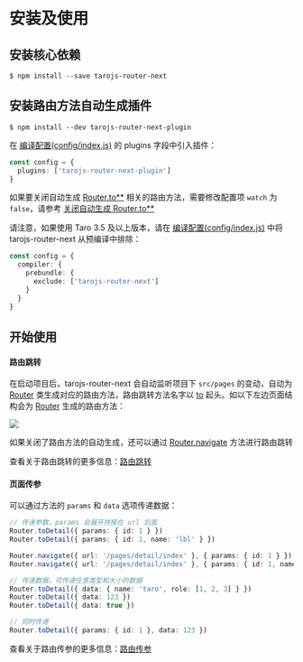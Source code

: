 # 安装及使用

## 安装核心依赖

```shell
$ npm install --save tarojs-router-next
```

## 安装路由方法自动生成插件

```shell
$ npm install --dev tarojs-router-next-plugin
```

在 [编译配置(config/index.js)](https://taro-docs.jd.com/docs/config-detail#plugins) 的 plugins 字段中引入插件：

```typescript
const config = {
  plugins: ['tarojs-router-next-plugin']
}
```

如果要关闭自动生成 [Router.to\*\*](/api/router#to-options-) 相关的路由方法，需要修改配置项 `watch` 为 `false`，请参考 [关闭自动生成 Router.to\*\*](/guide/quike/config#关闭自动生成-routerto)

请注意，如果使用 Taro 3.5 及以上版本，请在 [编译配置(config/index.js)](https://taro-docs.jd.com/docs/config-detail#compilerprebundleexclude) 中将 tarojs-router-next 从预编译中排除：

```typescript
const config = {
  compiler: {
    prebundle: {
      exclude: ['tarojs-router-next']
    }
  }
}
```

## 开始使用

#### 路由跳转

在启动项目后，tarojs-router-next 会自动监听项目下 `src/pages` 的变动，自动为 [Router](/api/router) 类生成对应的路由方法，路由跳转方法名字以 [to](/api/router#to-options-) 起头。如以下左边页面结构会为 [Router](/api/router) 生成的路由方法：

![](/tarojs-router-next/images/code1.png)

如果关闭了路由方法的自动生成，还可以通过 [Router.navigate](/api/router#navigate-route-options-) 方法进行路由跳转

查看关于路由跳转的更多信息：[路由跳转](/guide/quike/navigate)

#### 页面传参

可以通过方法的 `params` 和 `data` 选项传递数据：

```typescript
// 传递参数，params 会展开拼接在 url 后面
Router.toDetail({ params: { id: 1 } })
Router.toDetail({ params: { id: 1, name: 'lbl' } })

Router.navigate({ url: '/pages/detail/index' }, { params: { id: 1 } })
Router.navigate({ url: '/pages/detail/index' }, { params: { id: 1, name: 'lbl' } })

// 传递数据，可传递任意类型和大小的数据
Router.toDetail({ data: { name: 'taro', role: [1, 2, 3] } })
Router.toDetail({ data: 123 })
Router.toDetail({ data: true })

// 同时传递
Router.toDetail({ params: { id: 1 }, data: 123 })
```

查看关于路由传参的更多信息：[路由传参](/guide/quike/params)

